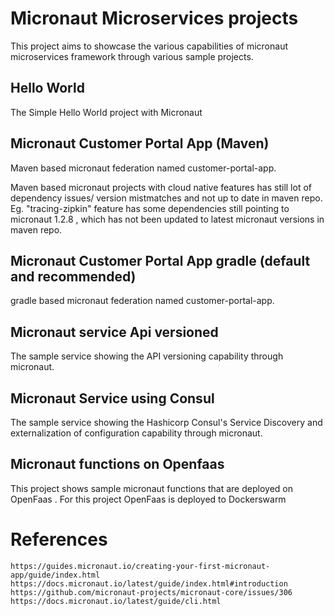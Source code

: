 # Micronaut Microservices projects
This project aims to showcase the various capabilities of micronaut microservices framework through various sample projects.

## Hello World
The Simple Hello World project with Micronaut


## Micronaut Customer Portal App (Maven)
Maven based micronaut federation named customer-portal-app. 

Maven based micronaut projects with cloud native features has still lot of dependency issues/ version mistmatches and not up to date in maven repo. 
Eg. "tracing-zipkin" feature has some dependencies still pointing to micronaut 1.2.8 , which has not been updated to latest micronaut versions in maven repo.


## Micronaut Customer Portal App gradle (default and recommended)
gradle based micronaut federation named customer-portal-app. 



## Micronaut service Api versioned
The sample service showing the API versioning capability through micronaut.



## Micronaut Service using Consul
The sample service showing the Hashicorp Consul's Service Discovery and externalization of configuration capability through micronaut.



## Micronaut functions on Openfaas
This project shows sample micronaut functions that are deployed on OpenFaas . For this project OpenFaas is deployed to Dockerswarm



# References

    https://guides.micronaut.io/creating-your-first-micronaut-app/guide/index.html
    https://docs.micronaut.io/latest/guide/index.html#introduction
    https://github.com/micronaut-projects/micronaut-core/issues/306
    https://docs.micronaut.io/latest/guide/cli.html
    
    
